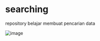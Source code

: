 # searching
repository belajar membuat pencarian data

![image](https://user-images.githubusercontent.com/100123930/159240422-a5cbe1c0-2e5a-454c-8b32-cb8dbee4dc60.png)
